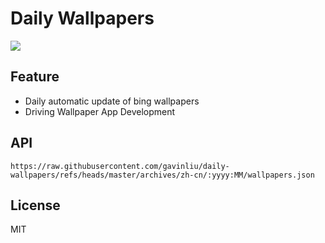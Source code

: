 # Daily Wallpapers
  
![](https://www.bing.com/th?id=OHR.SantaSnowglobe_ZH-CN2671421527_UHD.jpg)

## Feature

- Daily automatic update of bing wallpapers
- Driving Wallpaper App Development

## API

```
https://raw.githubusercontent.com/gavinliu/daily-wallpapers/refs/heads/master/archives/zh-cn/:yyyy:MM/wallpapers.json
```

## License

MIT
  